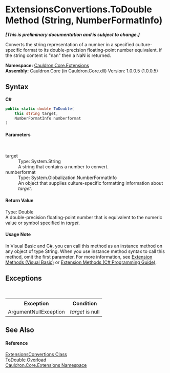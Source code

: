 # ExtensionsConvertions.ToDouble Method (String, NumberFormatInfo)
 _**\[This is preliminary documentation and is subject to change.\]**_

Converts the string representation of a number in a specified culture-specific format to its double-precision floating-point number equivalent. if the string content is "nan" then a NaN is returned.

**Namespace:**&nbsp;<a href="N_Cauldron_Core_Extensions">Cauldron.Core.Extensions</a><br />**Assembly:**&nbsp;Cauldron.Core (in Cauldron.Core.dll) Version: 1.0.0.5 (1.0.0.5)

## Syntax

**C#**<br />
``` C#
public static double ToDouble(
	this string target,
	NumberFormatInfo numberformat
)
```


#### Parameters
&nbsp;<dl><dt>target</dt><dd>Type: System.String<br />A string that contains a number to convert.</dd><dt>numberformat</dt><dd>Type: System.Globalization.NumberFormatInfo<br />An object that supplies culture-specific formatting information about *target*.</dd></dl>

#### Return Value
Type: Double<br />A double-precision floating-point number that is equivalent to the numeric value or symbol specified in *target*.

#### Usage Note
In Visual Basic and C#, you can call this method as an instance method on any object of type String. When you use instance method syntax to call this method, omit the first parameter. For more information, see <a href="http://msdn.microsoft.com/en-us/library/bb384936.aspx">Extension Methods (Visual Basic)</a> or <a href="http://msdn.microsoft.com/en-us/library/bb383977.aspx">Extension Methods (C# Programming Guide)</a>.

## Exceptions
&nbsp;<table><tr><th>Exception</th><th>Condition</th></tr><tr><td>ArgumentNullException</td><td>*target* is null</td></tr></table>

## See Also


#### Reference
<a href="T_Cauldron_Core_Extensions_ExtensionsConvertions">ExtensionsConvertions Class</a><br /><a href="Overload_Cauldron_Core_Extensions_ExtensionsConvertions_ToDouble">ToDouble Overload</a><br /><a href="N_Cauldron_Core_Extensions">Cauldron.Core.Extensions Namespace</a><br />
